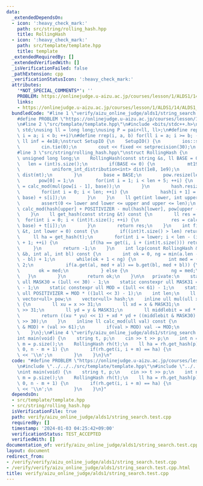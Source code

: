 ```yaml
---
data:
  _extendedDependsOn:
  - icon: ':heavy_check_mark:'
    path: src/string/rolling_hash.hpp
    title: RollingHash
  - icon: ':heavy_check_mark:'
    path: src/template/template.hpp
    title: template
  _extendedRequiredBy: []
  _extendedVerifiedWith: []
  _isVerificationFailed: false
  _pathExtension: cpp
  _verificationStatusIcon: ':heavy_check_mark:'
  attributes:
    '*NOT_SPECIAL_COMMENTS*': ''
    PROBLEM: https://onlinejudge.u-aizu.ac.jp/courses/lesson/1/ALDS1/14/ALDS1_14_B
    links:
    - https://onlinejudge.u-aizu.ac.jp/courses/lesson/1/ALDS1/14/ALDS1_14_B
  bundledCode: "#line 1 \"verify/aizu_online_judge/alds1/string_search.test.cpp\"\n\
    #define PROBLEM \"https://onlinejudge.u-aizu.ac.jp/courses/lesson/1/ALDS1/14/ALDS1_14_B\"\
    \n#line 2 \"src/template/template.hpp\"\n#include <bits/stdc++.h>\nusing namespace\
    \ std;\nusing ll = long long;\nusing P = pair<ll, ll>;\n#define rep(i, a, b) for(ll\
    \ i = a; i < b; ++i)\n#define rrep(i, a, b) for(ll i = a; i >= b; --i)\nconstexpr\
    \ ll inf = 4e18;\nstruct SetupIO {\n    SetupIO() {\n        ios::sync_with_stdio(0);\n\
    \        cin.tie(0);\n        cout << fixed << setprecision(30);\n    }\n} setup_io;\n\
    #line 3 \"src/string/rolling_hash.hpp\"\nstruct RollingHash {\n    using ull =\
    \ unsigned long long;\n    RollingHash(const string &s, ll BASE = 0) {\n     \
    \   len = (int)s.size();\n        if(BASE <= 0) {\n            mt19937 mt(chrono::steady_clock::now().time_since_epoch().count());\n\
    \            uniform_int_distribution<int> dist(1e8, 1e9);\n            BASE =\
    \ dist(mt);\n        }\n        base = BASE;\n        pow.resize(len + 5);\n \
    \       pow[0] = 1;\n        for(int i = 1; i < len + 5; ++i) {\n            pow[i]\
    \ = calc_mod(mul(pow[i - 1], base));\n        }\n        hash.resize(len + 1);\n\
    \        for(int i = 0; i < len; ++i) {\n            hash[i + 1] = calc_mod(mul(hash[i],\
    \ base) + s[i]);\n        }\n    }\n    ll get(int lower, int upper) const {\n\
    \        assert(0 <= lower and lower <= upper and upper <= len);\n        return\
    \ calc_mod(hash[upper] + POSITIVIZER - mul(hash[lower], pow[upper - lower]));\n\
    \    }\n    ll get_hash(const string &t) const {\n        ll res = 0;\n      \
    \  for(int i = 0; i < (int)t.size(); ++i) {\n            res = calc_mod(mul(res,\
    \ base) + t[i]);\n        }\n        return res;\n    }\n    int find(const string\
    \ &t, int lower = 0) const {\n        if((int)t.size() > len) return -1;\n   \
    \     ll ha = get_hash(t);\n        for(int i = lower; i < len - (int)t.size()\
    \ + 1; ++i) {\n            if(ha == get(i, i + (int)t.size())) return i;\n   \
    \     }\n        return -1;\n    }\n    int lcp(const RollingHash &a, const RollingHash\
    \ &b, int al, int bl) const {\n        int ok = 0, ng = min(a.len - al, b.len\
    \ - bl) + 1;\n        while(ok + 1 < ng) {\n            int med = (ok + ng) /\
    \ 2;\n            if(a.get(al, med + al) == b.get(bl, med + bl)) {\n         \
    \       ok = med;\n            } else {\n                ng = med;\n         \
    \   }\n        }\n        return ok;\n    }\n\n   private:\n    static constexpr\
    \ ull MASK30 = (1ull << 30) - 1;\n    static constexpr ull MASK31 = (1ull << 31)\
    \ - 1;\n    static constexpr ull MOD = (1ull << 61) - 1;\n    static constexpr\
    \ ull POSITIVIZER = MOD * ((1ull << 3) - 1);\n    int len;\n    ll base;\n   \
    \ vector<ull> pow;\n    vector<ull> hash;\n    inline ull mul(ull x, ull y) const\
    \ {\n        ll xu = x >> 31;\n        ll xd = x & MASK31;\n        ll yu = y\
    \ >> 31;\n        ll yd = y & MASK31;\n        ll middlebit = xd * yu + xu * yd;\n\
    \        return ((xu * yu) << 1) + xd * yd + ((middlebit & MASK30) << 31) + (middlebit\
    \ >> 30);\n    }\n    inline ll calc_mod(ull val) const {\n        val = (val\
    \ & MOD) + (val >> 61);\n        if(val > MOD) val -= MOD;\n        return val;\n\
    \    }\n};\n#line 4 \"verify/aizu_online_judge/alds1/string_search.test.cpp\"\n\
    int main(void) {\n    string t, p;\n    cin >> t >> p;\n    int n = t.size(),\
    \ m = p.size();\n    RollingHash rh(t);\n    ll ha = rh.get_hash(p);\n    rep(i,\
    \ 0, n - m + 1) {\n        if(rh.get(i, i + m) == ha) {\n            cout << i\
    \ << '\\n';\n        }\n    }\n}\n"
  code: "#define PROBLEM \"https://onlinejudge.u-aizu.ac.jp/courses/lesson/1/ALDS1/14/ALDS1_14_B\"\
    \n#include \"../../../src/template/template.hpp\"\n#include \"../../../src/string/rolling_hash.hpp\"\
    \nint main(void) {\n    string t, p;\n    cin >> t >> p;\n    int n = t.size(),\
    \ m = p.size();\n    RollingHash rh(t);\n    ll ha = rh.get_hash(p);\n    rep(i,\
    \ 0, n - m + 1) {\n        if(rh.get(i, i + m) == ha) {\n            cout << i\
    \ << '\\n';\n        }\n    }\n}"
  dependsOn:
  - src/template/template.hpp
  - src/string/rolling_hash.hpp
  isVerificationFile: true
  path: verify/aizu_online_judge/alds1/string_search.test.cpp
  requiredBy: []
  timestamp: '2024-01-03 04:25:42+09:00'
  verificationStatus: TEST_ACCEPTED
  verifiedWith: []
documentation_of: verify/aizu_online_judge/alds1/string_search.test.cpp
layout: document
redirect_from:
- /verify/verify/aizu_online_judge/alds1/string_search.test.cpp
- /verify/verify/aizu_online_judge/alds1/string_search.test.cpp.html
title: verify/aizu_online_judge/alds1/string_search.test.cpp
---
```


